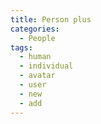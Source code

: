 ```yaml
---
title: Person plus
categories:
  - People
tags:
  - human
  - individual
  - avatar
  - user
  - new
  - add
---
```

